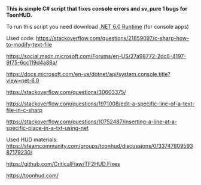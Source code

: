 **This is simple C# script that fixes console errors and sv_pure 1 bugs for ToonHUD.**

To run this script you need download [.NET 6.0 Runtime](https://dotnet.microsoft.com/en-us/download/dotnet/6.0/runtime) (for console apps)

Used code:
https://stackoverflow.com/questions/21859097/c-sharp-how-to-modify-text-file

https://social.msdn.microsoft.com/Forums/en-US/27a98772-2dc6-4197-9f75-6cc119d4a88a/

https://docs.microsoft.com/en-us/dotnet/api/system.console.title?view=net-6.0

https://stackoverflow.com/questions/30603375/

https://stackoverflow.com/questions/1971008/edit-a-specific-line-of-a-text-file-in-c-sharp

https://stackoverflow.com/questions/10752487/inserting-a-line-at-a-specific-place-in-a-txt-using-net


Used HUD materials:
https://steamcommunity.com/groups/toonhud/discussions/0/3374780959387179230/

https://github.com/CriticalFlaw/TF2HUD.Fixes

https://toonhud.com/
